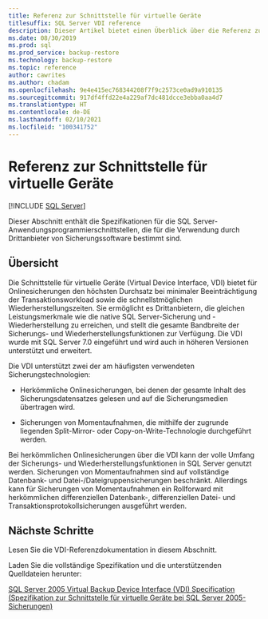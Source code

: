 ```yaml
---
title: Referenz zur Schnittstelle für virtuelle Geräte
titlesuffix: SQL Server VDI reference
description: Dieser Artikel bietet einen Überblick über die Referenz zur Schnittstelle für virtuelle Geräte für die SQL Server-Sicherung.
ms.date: 08/30/2019
ms.prod: sql
ms.prod_service: backup-restore
ms.technology: backup-restore
ms.topic: reference
author: cawrites
ms.author: chadam
ms.openlocfilehash: 9e4e415ec768344208f7f9c2573ce0ad9a910135
ms.sourcegitcommit: 917df4ffd22e4a229af7dc481dcce3ebba0aa4d7
ms.translationtype: HT
ms.contentlocale: de-DE
ms.lasthandoff: 02/10/2021
ms.locfileid: "100341752"
---
```

# <a name="virtual-device-interface-vdi-reference"></a>Referenz zur Schnittstelle für virtuelle Geräte

[!INCLUDE [SQL Server](../../../includes/applies-to-version/sqlserver.md)]

Dieser Abschnitt enthält die Spezifikationen für die SQL Server-Anwendungsprogrammierschnittstellen, die für die Verwendung durch Drittanbieter von Sicherungssoftware bestimmt sind.

## <a name="overview"></a>Übersicht

Die Schnittstelle für virtuelle Geräte (Virtual Device Interface, VDI) bietet für Onlinesicherungen den höchsten Durchsatz bei minimaler Beeinträchtigung der Transaktionsworkload sowie die schnellstmöglichen Wiederherstellungszeiten. Sie ermöglicht es Drittanbietern, die gleichen Leistungsmerkmale wie die native SQL Server-Sicherung und -Wiederherstellung zu erreichen, und stellt die gesamte Bandbreite der Sicherungs- und Wiederherstellungsfunktionen zur Verfügung. Die VDI wurde mit SQL Server 7.0 eingeführt und wird auch in höheren Versionen unterstützt und erweitert.

Die VDI unterstützt zwei der am häufigsten verwendeten Sicherungstechnologien:

- Herkömmliche Onlinesicherungen, bei denen der gesamte Inhalt des Sicherungsdatensatzes gelesen und auf die Sicherungsmedien übertragen wird.

- Sicherungen von Momentaufnahmen, die mithilfe der zugrunde liegenden Split-Mirror- oder Copy-on-Write-Technologie durchgeführt werden.

Bei herkömmlichen Onlinesicherungen über die VDI kann der volle Umfang der Sicherungs- und Wiederherstellungsfunktionen in SQL Server genutzt werden. Sicherungen von Momentaufnahmen sind auf vollständige Datenbank- und Datei-/Dateigruppensicherungen beschränkt. Allerdings kann für Sicherungen von Momentaufnahmen ein Rollforward mit herkömmlichen differenziellen Datenbank-, differenziellen Datei- und Transaktionsprotokollsicherungen ausgeführt werden.

## <a name="next-steps"></a>Nächste Schritte

Lesen Sie die VDI-Referenzdokumentation in diesem Abschnitt.

Laden Sie die vollständige Spezifikation und die unterstützenden Quelldateien herunter:

[SQL Server 2005 Virtual Backup Device Interface (VDI) Specification (Spezifikation zur Schnittstelle für virtuelle Geräte bei SQL Server 2005-Sicherungen)](https://www.microsoft.com/download/details.aspx?id=17282)